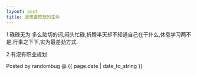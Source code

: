 ```yaml
---
layout: post 
title: 我想要怒放的生命
---
```


1.碌碌无为
多么贴切的词,闷头忙碌,折腾半天却不知道自己在干什么,休息学习两不是,行事之下下,实为最差劲方式.

2.有沒有职业规划

Posted by randombug @ {{ page.date | date_to_string }}
